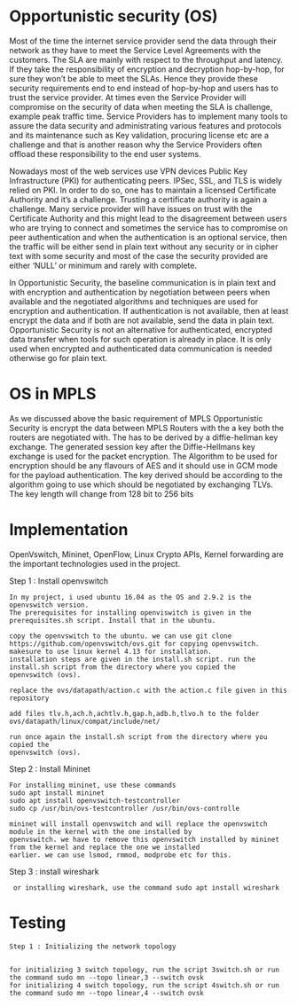 # Opportunistic security (OS)

Most of the time the internet service provider send the data through their network as they have to meet the Service Level Agreements with the customers. The SLA are mainly with respect to the throughput and latency. If they take the responsibility of encryption and decryption hop-by-hop, for sure they won’t be able to meet the SLAs. Hence they provide these security requirements end to end instead of hop-by-hop and users has to trust the service provider. At times even the Service Provider will compromise on the security of data when meeting the SLA is challenge, example peak traffic time. Service Providers has to implement many tools to assure the data security and administrating various features and protocols and its maintenance such as Key validation, procuring license etc are a challenge and that is another reason why the Service Providers often offload these responsibility to the end user systems. 


Nowadays most of the web services use VPN devices Public Key Infrastructure (PKI) for authenticating peers.  IPSec, SSL, and TLS is widely relied on PKI. In order to do so, one has to maintain a licensed Certificate Authority and it’s a challenge. Trusting a certificate authority is again a challenge. Many service provider will have issues on trust with the Certificate Authority and this might lead to the disagreement between users who are trying to connect and sometimes the service has to compromise on peer authentication and when the authentication is an optional service, then the traffic will be either send in plain text without any security or in cipher text with some security and most of the case the security provided are either ‘NULL’ or minimum and rarely with complete.

In Opportunistic Security, the baseline communication is in plain text and with encryption and authentication by negotiation between peers when available and the negotiated algorithms and techniques are used for encryption and authentication. If authentication is not available, then at least encrypt the data and if both are not available, send the data in plain text. Opportunistic Security is not an alternative for authenticated, encrypted data transfer when tools for such operation is already in place. It is only used when encrypted and authenticated data communication is needed otherwise go for plain text.

# OS in MPLS

As we discussed above the basic requirement of MPLS Opportunistic Security is encrypt the data between MPLS Routers with the a key both the routers are negotiated with. The has to be derived by a diffie-hellman key exchange. The generated session key after the Diffie-Hellmans key exchange is used for the packet encryption. The Algorithm to be used for encryption should be any flavours of AES and it should use in GCM mode for the payload authentication. The key derived should be according to the algorithm going to use which should be negotiated by exchanging TLVs.  The key length will change from 128 bit to 256 bits

# Implementation

OpenVswitch, Mininet, OpenFlow, Linux Crypto APIs, Kernel forwarding are the important technologies used in the project.

Step 1 : Install openvswitch

    In my project, i used ubuntu 16.04 as the OS and 2.9.2 is the openvswitch version.
    The prerequisites for installing openviswitch is given in the prerequisites.sh script. Install that in the ubuntu.
    
    copy the openvswitch to the ubuntu. we can use git clone https://github.com/openvswitch/ovs.git for copying openvswitch.
    makesure to use linux kernel 4.13 for installation.
    installation steps are given in the install.sh script. run the install.sh script from the directory where you copied the          
    openvswitch (ovs). 
    
    replace the ovs/datapath/action.c with the action.c file given in this repository 
    
    add files tlv.h,ach.h,achtlv.h,gap.h,adb.h,tlvo.h to the folder ovs/datapath/linux/compat/include/net/
    
    run once again the install.sh script from the directory where you copied the          
    openvswitch (ovs). 
   
   
Step 2 : Install Mininet
    
    For installing mininet, use these commands
    sudo apt install mininet
    sudo apt install openvswitch-testcontroller
    sudo cp /usr/bin/ovs-testcontroller /usr/bin/ovs-controlle
    
    mininet will install openvswitch and will replace the openvswitch module in the kernel with the one installed by       
    openvswitch. we have to remove this openvswitch installed by mininet from the kernel and replace the one we installed    
    earlier. we can use lsmod, rmmod, modprobe etc for this.
    
Step 3 : install wireshark

     or installing wireshark, use the command sudo apt install wireshark 
     
# Testing
    
    Step 1 : Initializing the network topology

     
    for initializing 3 switch topology, run the script 3switch.sh or run the command sudo mn --topo linear,3 --switch ovsk
    for initializing 4 switch topology, run the script 4switch.sh or run the command sudo mn --topo linear,4 --switch ovsk
     
     



